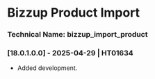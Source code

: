 # Bizzup Product Import

### Technical Name: bizzup_import_product

### [18.0.1.0.0] - 2025-04-29 | HT01634

- Added development.
